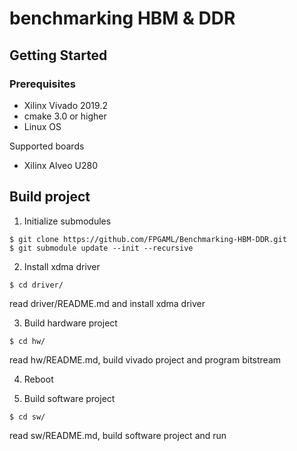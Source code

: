 # benchmarking HBM & DDR

## Getting Started

### Prerequisites
- Xilinx Vivado 2019.2
- cmake 3.0 or higher
- Linux OS

Supported boards 
- Xilinx Alveo U280

## Build project

1. Initialize submodules
```
$ git clone https://github.com/FPGAML/Benchmarking-HBM-DDR.git
$ git submodule update --init --recursive
```

2. Install xdma driver
```
$ cd driver/

```
read driver/README.md and install xdma driver 

3. Build hardware project
```
$ cd hw/
```

read hw/README.md, build vivado project and program bitstream

4. Reboot

5. Build software project
```
$ cd sw/
```
read sw/README.md, build software project and run
